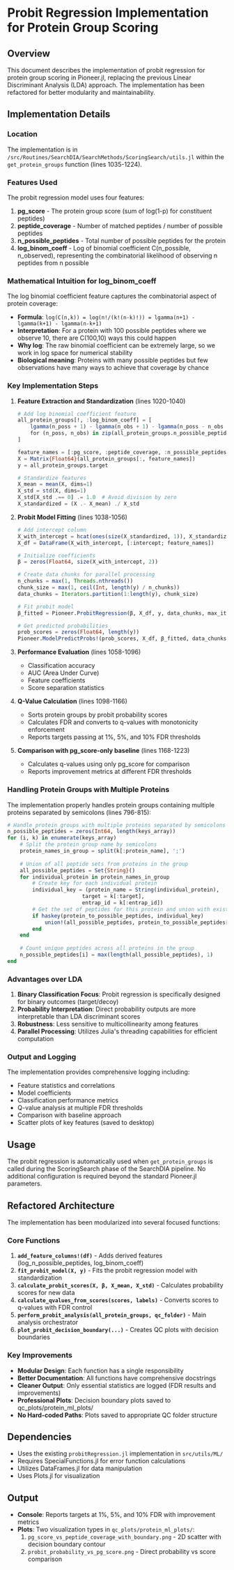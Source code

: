 # Probit Regression Implementation for Protein Group Scoring

## Overview
This document describes the implementation of probit regression for protein group scoring in Pioneer.jl, replacing the previous Linear Discriminant Analysis (LDA) approach. The implementation has been refactored for better modularity and maintainability.

## Implementation Details

### Location
The implementation is in `/src/Routines/SearchDIA/SearchMethods/ScoringSearch/utils.jl` within the `get_protein_groups` function (lines 1035-1224).

### Features Used
The probit regression model uses four features:
1. **pg_score** - The protein group score (sum of log(1-p) for constituent peptides)
2. **peptide_coverage** - Number of matched peptides / number of possible peptides  
3. **n_possible_peptides** - Total number of possible peptides for the protein
4. **log_binom_coeff** - Log of binomial coefficient C(n_possible, n_observed), representing the combinatorial likelihood of observing n peptides from n possible

### Mathematical Intuition for log_binom_coeff

The log binomial coefficient feature captures the combinatorial aspect of protein coverage:
- **Formula**: `log(C(n,k)) = log(n!/(k!(n-k)!)) = lgamma(n+1) - lgamma(k+1) - lgamma(n-k+1)`
- **Interpretation**: For a protein with 100 possible peptides where we observe 10, there are C(100,10) ways this could happen
- **Why log**: The raw binomial coefficient can be extremely large, so we work in log space for numerical stability
- **Biological meaning**: Proteins with many possible peptides but few observations have many ways to achieve that coverage by chance

### Key Implementation Steps

1. **Feature Extraction and Standardization** (lines 1020-1040)
   ```julia
   # Add log binomial coefficient feature
   all_protein_groups[!, :log_binom_coeff] = [
       lgamma(n_poss + 1) - lgamma(n_obs + 1) - lgamma(n_poss - n_obs + 1)
       for (n_poss, n_obs) in zip(all_protein_groups.n_possible_peptides, all_protein_groups.n_peptides)
   ]
   
   feature_names = [:pg_score, :peptide_coverage, :n_possible_peptides, :log_binom_coeff]
   X = Matrix{Float64}(all_protein_groups[:, feature_names])
   y = all_protein_groups.target
   
   # Standardize features
   X_mean = mean(X, dims=1)
   X_std = std(X, dims=1)
   X_std[X_std .== 0] .= 1.0  # Avoid division by zero
   X_standardized = (X .- X_mean) ./ X_std
   ```

2. **Probit Model Fitting** (lines 1038-1056)
   ```julia
   # Add intercept column
   X_with_intercept = hcat(ones(size(X_standardized, 1)), X_standardized)
   X_df = DataFrame(X_with_intercept, [:intercept; feature_names])
   
   # Initialize coefficients
   β = zeros(Float64, size(X_with_intercept, 2))
   
   # Create data chunks for parallel processing
   n_chunks = max(1, Threads.nthreads())
   chunk_size = max(1, ceil(Int, length(y) / n_chunks))
   data_chunks = Iterators.partition(1:length(y), chunk_size)
   
   # Fit probit model
   β_fitted = Pioneer.ProbitRegression(β, X_df, y, data_chunks, max_iter=30)
   
   # Get predicted probabilities
   prob_scores = zeros(Float64, length(y))
   Pioneer.ModelPredictProbs!(prob_scores, X_df, β_fitted, data_chunks)
   ```

3. **Performance Evaluation** (lines 1058-1096)
   - Classification accuracy
   - AUC (Area Under Curve)
   - Feature coefficients
   - Score separation statistics

4. **Q-Value Calculation** (lines 1098-1166)
   - Sorts protein groups by probit probability scores
   - Calculates FDR and converts to q-values with monotonicity enforcement
   - Reports targets passing at 1%, 5%, and 10% FDR thresholds

5. **Comparison with pg_score-only baseline** (lines 1168-1223)
   - Calculates q-values using only pg_score for comparison
   - Reports improvement metrics at different FDR thresholds

### Handling Protein Groups with Multiple Proteins

The implementation properly handles protein groups containing multiple proteins separated by semicolons (lines 796-815):
```julia
# Handle protein groups with multiple proteins separated by semicolons
n_possible_peptides = zeros(Int64, length(keys_array))
for (i, k) in enumerate(keys_array)
    # Split the protein group name by semicolons
    protein_names_in_group = split(k[:protein_name], ';')
    
    # Union of all peptide sets from proteins in the group
    all_possible_peptides = Set{String}()
    for individual_protein in protein_names_in_group
        # Create key for each individual protein
        individual_key = (protein_name = String(individual_protein), 
                        target = k[:target], 
                        entrap_id = k[:entrap_id])
        # Get the set of peptides for this protein and union with existing
        if haskey(protein_to_possible_peptides, individual_key)
            union!(all_possible_peptides, protein_to_possible_peptides[individual_key])
        end
    end
    
    # Count unique peptides across all proteins in the group
    n_possible_peptides[i] = max(length(all_possible_peptides), 1)
end
```

### Advantages over LDA
1. **Binary Classification Focus**: Probit regression is specifically designed for binary outcomes (target/decoy)
2. **Probability Interpretation**: Direct probability outputs are more interpretable than LDA discriminant scores
3. **Robustness**: Less sensitive to multicollinearity among features
4. **Parallel Processing**: Utilizes Julia's threading capabilities for efficient computation

### Output and Logging
The implementation provides comprehensive logging including:
- Feature statistics and correlations
- Model coefficients
- Classification performance metrics
- Q-value analysis at multiple FDR thresholds
- Comparison with baseline approach
- Scatter plots of key features (saved to desktop)

## Usage
The probit regression is automatically used when `get_protein_groups` is called during the ScoringSearch phase of the SearchDIA pipeline. No additional configuration is required beyond the standard Pioneer.jl parameters.

## Refactored Architecture

The implementation has been modularized into several focused functions:

### Core Functions
1. **`add_feature_columns!(df)`** - Adds derived features (log_n_possible_peptides, log_binom_coeff)
2. **`fit_probit_model(X, y)`** - Fits the probit regression model with standardization
3. **`calculate_probit_scores(X, β, X_mean, X_std)`** - Calculates probability scores for new data
4. **`calculate_qvalues_from_scores(scores, labels)`** - Converts scores to q-values with FDR control
5. **`perform_probit_analysis(all_protein_groups, qc_folder)`** - Main analysis orchestrator
6. **`plot_probit_decision_boundary(...)`** - Creates QC plots with decision boundaries

### Key Improvements
- **Modular Design**: Each function has a single responsibility
- **Better Documentation**: All functions have comprehensive docstrings
- **Cleaner Output**: Only essential statistics are logged (FDR results and improvements)
- **Professional Plots**: Decision boundary plots saved to qc_plots/protein_ml_plots/
- **No Hard-coded Paths**: Plots saved to appropriate QC folder structure

## Dependencies
- Uses the existing `probitRegression.jl` implementation in `src/utils/ML/`
- Requires SpecialFunctions.jl for error function calculations
- Utilizes DataFrames.jl for data manipulation
- Uses Plots.jl for visualization

## Output
- **Console**: Reports targets at 1%, 5%, and 10% FDR with improvement metrics
- **Plots**: Two visualization types in `qc_plots/protein_ml_plots/`:
  1. `pg_score_vs_peptide_coverage_with_boundary.png` - 2D scatter with decision boundary contour
  2. `probit_probability_vs_pg_score.png` - Direct probability vs score comparison